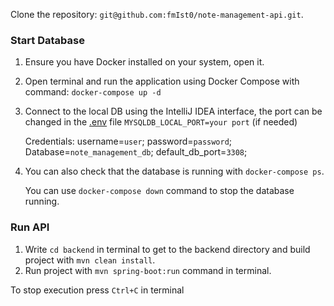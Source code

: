    Clone the repository: `git@github.com:fmIst0/note-management-api.git`.
   
### Start Database
1. Ensure you have Docker installed on your system, open it.
2. Open terminal and run the application using Docker Compose with command: `docker-compose up -d`
3. Connect to the local DB using the IntelliJ IDEA interface, the port can be changed in the [.env](backend/.env) file `MYSQLDB_LOCAL_PORT=your port` (if needed)

   Credentials: username=`user`; password=`password`; Database=`note_management_db`; default_db_port=`3308`;
4. You can also check that the database is running with `docker-compose ps`.


   You can use `docker-compose down` command to stop the database running.


### Run API
1. Write `cd backend` in terminal to get to the backend directory and build project with `mvn clean install`.
2. Run project with `mvn spring-boot:run` command in terminal.

To stop execution press `Ctrl+C` in terminal 